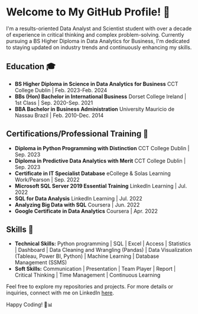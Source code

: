 # Welcome to My GitHub Profile! 👋

I'm a results-oriented Data Analyst and Scientist student with over a decade of experience in critical thinking and complex problem-solving. Currently pursuing a BS Higher Diploma in Data Analytics for Business, I'm dedicated to staying updated on industry trends and continuously enhancing my skills.

## Education 🎓
- **BS Higher Diploma in Science in Data Analytics for Business** CCT College Dublin | Feb. 2023-Feb. 2024
- **BBs (Hon) Bachelor in International Business** Dorset College Ireland | 1st Class | Sep. 2020-Sep. 2021
- **BBA Bachelor in Business Administration** University Mauricio de Nassau Brazil | Feb. 2010-Dec. 2014

## Certifications/Professional Training  📜
- **Diploma in Python Programming with Distinction** CCT College Dublin | Sep. 2023
- **Diploma in Predictive Data Analytics with Merit** CCT College Dublin | Sep. 2023
- **Certificate in IT Specialist Database** eCollege & Solas Learning Work/Pearson | Sep. 2022
- **Microsoft SQL Server 2019 Essential Training** LinkedIn Learning | Jul. 2022
- **SQL for Data Analysis** LinkedIn Learning | Jul. 2022
- **Analyzing Big Data with SQL** Coursera | Jun. 2022
- **Google Certificate in Data Analytics** Coursera | Apr. 2022

## Skills 💼
- **Technical Skills:** Python programming | SQL | Excel | Access | Statistics | Dashboard | Data Cleaning and Wrangling (Pandas) | Data Visualization (Tableau, Power BI, Python) | Machine Learning | Database Management (SSMS)
- **Soft Skills:** Communication | Presentation | Team Player | Report | Critical Thinking | Time Management | Continuous Learning

Feel free to explore my repositories and projects. For more details or inquiries, connect with me on LinkedIn [here](https://www.linkedin.com/in/natalia-de-oliveira-rodrigues).

Happy Coding! 🚀📊
